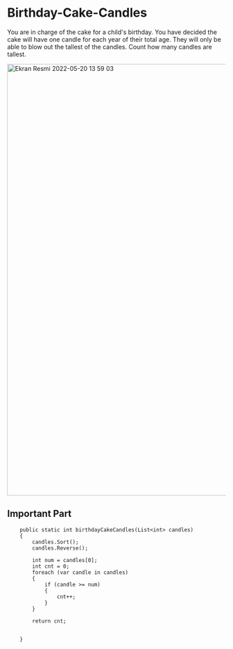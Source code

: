 # Birthday-Cake-Candles
You are in charge of the cake for a child's birthday. You have decided the cake will have one candle for each year of their total age. They will only be able to blow out the tallest of the candles. Count how many candles are tallest.




<img width="994" alt="Ekran Resmi 2022-05-20 13 59 03" src="https://user-images.githubusercontent.com/105243448/169515798-455b2d41-85ce-4bbe-9082-cc9a0df40c6e.png">



## Important Part

```
    public static int birthdayCakeCandles(List<int> candles)
    {
        candles.Sort();
        candles.Reverse();

        int num = candles[0];
        int cnt = 0;
        foreach (var candle in candles)
        {
            if (candle >= num)
            {
                cnt++;
            }
        }

        return cnt;


    }
```
